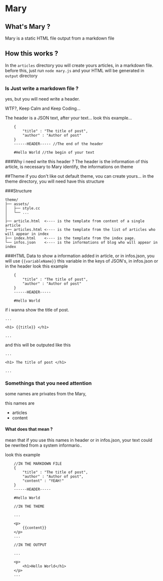 # Mary

## What's Mary ?
Mary is a static HTML file output from a markdown file

## How this works ?
In the ```articles``` directory you will create yours articles, in a markdown file.
before this, just run ```node mary.js``` and your HTML will be generated in ```output``` directory

### Is Just write a markdown file ?
yes, but you will need write a header.

WTF?, Keep Calm and Keep Coding...

The header is a JSON text, after your text...
look this example...

```
	{
		"title" : "The title of post",
		"author" : "Author of post"
	}
	------HEADER----- //The end of the header

	#Hello World //the begin of your text

```
###Why i need write this header ?
The header is the information of this article, is necessary to Mary identify, the informations on theme

##Theme
if you don't like out default theme, vou can create yours...
in the theme directory, you will need have this structure

###Structure
```
theme/
├── assets/
│   ├── style.cc
│   └── ...
│
├── article.html  <---- is the template from content of a single article
├── articles.html <---- is the template from the list of articles who will appear in index
├── index.html    <---- is the template from the index page.
└── infos.json    <---- is the informations of blog who will appear in index
```

###HTML Data
to show a information added in article, or in infos.json, you will use
``` {{variableName}} ```
this variable in the keys of JSON's, in infos.json or in the header
look this example

```
	{
		"title" : "The title of post",
		"author" : "Author of post"
	}
	------HEADER-----

	#Hello World

```
if i wanna show the title of post.

```
...

<h1> {{title}} </h1>

...

```

and this will be outputed like this

```
...

<h1> The title of post </h1>

...

```

### Somethings that you need attention
some names are privates from the Mary,

this names are
- articles
- content

#### What does that mean ?
mean that if you use this names in header or in infos.json, your text could be rewrited from a system informario..

look this example

```
	//IN THE MARKDOWN FILE
	{
		"title" : "The title of post",
		"author" : "Author of post",
		"content" : "YEAH!"
	}
	------HEADER-----

	#Hello World

```

```
	//IN THE THEME
	
	...

	<p>
		{{content}}
	</p>
	...

```

```
	//IN THE OUTPUT
	
	...

	<p>
		<h1>Hello World</h1>
	</p>
	...

```